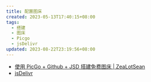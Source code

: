 ```yaml
---
title: 配置图床
created: 2023-05-13T17:40:15+08:00
tags:
  - 搭建
  - 图床
  - Picgo
  - jsDelivr
updated: 2023-08-22T23:19:56+08:00
---
```


- [使用 PicGo + Github + JSD 搭建免费图床 | ZeaLotSean](https://asuka4every.top/build-your-own-img-host/)
- [jsDelivr](https://www.jsdelivr.com/)
